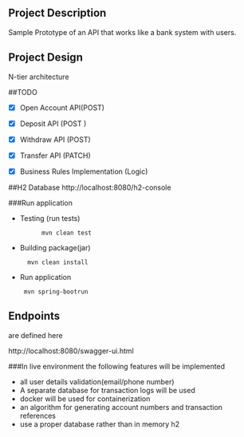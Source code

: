 ## Project Description 

Sample Prototype of an API that works like a bank system with users.

## Project Design 

N-tier architecture

##TODO
-[X] Open Account API(POST)
 
-[X] Deposit API (POST )

-[x] Withdraw API (POST)

-[x] Transfer API (PATCH)

-[x] Business Rules Implementation (Logic)

##H2 Database
 http://localhost:8080/h2-console

###Run application
- Testing (run tests)
     
            mvn clean test

- Building package(jar)

        mvn clean install

- Run application

       mvn spring-bootrun

 ## Endpoints

are defined here
            
  http://localhost:8080/swagger-ui.html

###In live environment the following features will be implemented
- all user details validation(email/phone number)
- A separate database for transaction logs will be used
- docker will be used for containerization 
- an algorithm for generating account numbers and transaction references
- use a proper database rather than in memory h2
